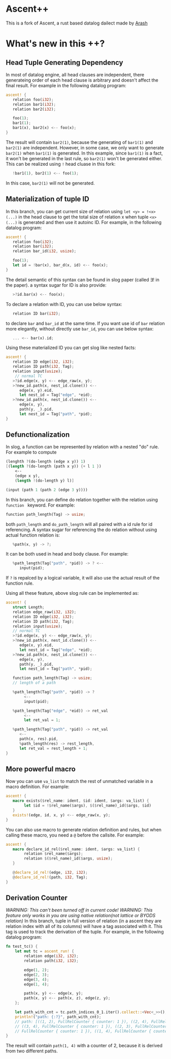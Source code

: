 # Ascent++

This is a fork of Ascent, a rust based datalog dailect made by [Arash](https://github.com/s-arash)

# What's new in this ++?

## Head Tuple Generating Dependency

In most of datalog engine, all head clauses are independent, there generateing order of each head clause is arbitrary and doesn't affect the final result. For example in the following datalog program:

```rust
ascent! {
   relation foo(i32);
   relation bar1(i32);
   relation bar2(i32);

   foo(1);
   bar1(1);
   bar1(x), bar2(x) <-- foo(x);
}
```

The result will contain `bar2(1)`, because the generating of `bar1(1)` and `bar2(1)` are independent. However, in some case, we only want to generate `bar2(1)` when `bar1(1)` is generated. In this example, since `bar1(1)` is a fact, it won't be generated in the last rule, so `bar2(1)` won't be generated either. This can be realized using `!` head cluase in this fork:

```rust
   !bar1(1), bar2(1) <-- foo(1);
``` 
In this case, `bar2(1)` will not be generated.

## Materialization of tuple ID
In this branch, you can get current size of relation using `let <y> = !<x>(...)` in the head clause to get the total size of relation x when tuple `<x>(...)` is generated and then use it autoinc ID. For example, in the following datalog program:

```rust
ascent! {
   relation foo(i32);
   relation bar(i32);
   relation bar_id(i32, usize);

   foo(1);
   let id = !bar(x), bar_d(x, id) <-- foo(x);
}
```
The detail semantic of this syntax can be found in slog paper (called ∃! in the paper).
a syntax sugar for ID is also provide:
```rust
   >?id.bar(x) <-- foo(x);
```
To declare a relation with ID, you can use  below syntax:
```rust
   relation ID bar(i32);
```
to declare `bar` and `bar_id` at the same time.
If you want use id of `bar` relation more elegantly, without directly use `bar_id`, you can use below syntax:
```rust
   ... <-- bar(x).id;
```
Using these materialized ID you can get slog like nested facts:
```rust
ascent! {
   relation ID edge(i32, i32);
   relation ID path(i32, Tag);
   relation input(usize);
    // normal TC
   >?id.edge(x, y) <-- edge_raw(x, y);
   >?new_id.path(x, nest_id.clone()) <--
      edge(x, y).eid,
      let nest_id = Tag("edge", *eid);
   >?new_id.path(x, nest_id.clone()) <--
      edge(x, y),
      path(y, _).pid,
      let nest_id = Tag("path", *pid);
}
```

## Defunctionalization
In slog, a function can be represented by relation with a nested "do" rule. For example to compute 
```scheme
(lenghth ?(do-length (edge x y)) 1)
[(length ?(do-length (path x y)) {+ l 1 })
    <--
    (edge x y),
    (length !(do-length y) l)]

(input (path 1 (path 2 (edge 3 y))))
```

In this branch, you can define do relation together with the relation using `function ` keyword. For example:
```rust
function path_length(Tag) -> usize;
```
both `path_length` and `do_path_length` will all paired with a id rule for id referencing.
A syntax sugar for referencing the do relation  without using actual function relation is:
```rust
   %path(x, y) -> ?;
```
It can be both used in head and body clause. For example:
```rust
   %path_length(Tag("path", *pid)) -> ? <--
      input(pid);
```
If `?` is repalced by a logical variable, it will also use the actual result of the function rule.

Using all these feature, above slog rule can be implemented as:
```rust
ascent! {
   struct Length;
   relation edge_raw(i32, i32);
   relation ID edge(i32, i32);
   relation ID path(i32, Tag);
   relation input(usize);
   // normal TC
   >?id.edge(x, y) <-- edge_raw(x, y);
   >?new_id.path(x, nest_id.clone()) <--
      edge(x, y).eid,
      let nest_id = Tag("edge", *eid);
   >?new_id.path(x, nest_id.clone()) <--
      edge(x, y),
      path(y, _).pid,
      let nest_id = Tag("path", *pid);

   function path_length(Tag) -> usize;
   // length of a path

   %path_length(Tag("path", *pid)) -> ?
        <--
        input(pid);

   %path_length(Tag("edge", *eid)) -> ret_val
        <--
        let ret_val = 1;

   %path_length(Tag("path", *pid)) -> ret_val
      <-- 
      path(x, res).pid,
      %path_length(res) -> rest_length,
      let ret_val = rest_length + 1;
}
```

## More powerful macro

Now you can use `va_list` to match the rest of unmatched variable in a macro definition. For example:
```rust
ascent! {
   macro exists($rel_name: ident, $id: ident, $args: va_list) {
        let $id = !$rel_name($args), $($rel_name)_id($args, $id)
   }
   exists!(edge, id, x, y) <-- edge_raw(x, y);
}
```
You can also use macro to generate relation definition and rules, but when calling these macro, you need a `@` before the callsite. For example:
```rust
ascent! {
   macro declare_id_rel($rel_name: ident, $args: va_list) {
        relation $rel_name($args);
        relation $($rel_name)_id($args, usize);
   }

   @declare_id_rel!(edge, i32, i32);
   @declare_id_rel!(path, i32, Tag);
}
```

## Derivation Counter
*WARNING: This can't been turned off in current code!*
*WARNING: This feature only works in you are using native relation(not lattice or BYODS relation)*
In this branch, tuple in full version of relation (in a ascent they are relation index with all of its columns) will have a tag associated with it. This tag is used to track the derivation of the tuple. For example, in the following datalog program:
```rust
fn test_tc() {
    let mut tc = ascent_run! {
        relation edge(i32, i32);
        relation path(i32, i32);

        edge(1, 2);
        edge(2, 3);
        edge(3, 4);
        edge(1, 4);

        path(x, y) <-- edge(x, y);
        path(x, y) <-- path(x, z), edge(z, y);
    };

    let path_with_cnt = tc.path_indices_0_1.iter().collect::<Vec<_>>();
    println!("path: {:?}", path_with_cnt);
    // path: [((1, 2), FullRelCounter { counter: 1 }), ((2, 4), FullRelCounter { counter: 1 }), 
    // ((3, 4), FullRelCounter { counter: 1 }), ((2, 3), FullRelCounter { counter: 1 }), ((1, 3),
    // FullRelCounter { counter: 1 }), ((1, 4), FullRelCounter { counter: 2 })]
}
```
The result will contain `path(1, 4)` with a counter of 2, because it is derived from two different paths.

